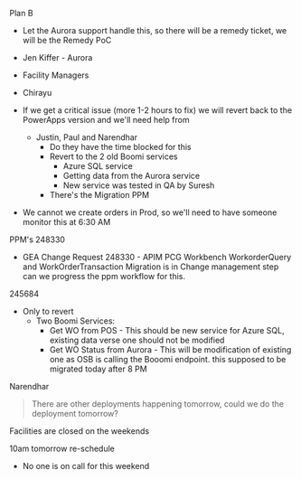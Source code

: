 
Plan B

- Let the Aurora support handle this, so there will be a remedy ticket, we will be the Remedy PoC
- Jen Kiffer - Aurora
- Facility Managers
- Chirayu
- If we get a critical issue (more 1-2 hours to fix) we will revert back to the PowerApps version and we'll need help from
  - Justin, Paul and Narendhar
    - Do they have the time blocked for this
    - Revert to the 2 old Boomi services
      - Azure SQL service
      - Getting data from the Aurora service
      - New service was tested in QA by Suresh
    - There's the Migration PPM

- We cannot we create orders in Prod, so we'll need to have someone monitor this at 6:30 AM

PPM's
248330 

- GEA Change Request 248330 - APIM PCG Workbench WorkorderQuery and WorkOrderTransaction Migration is in Change management step can we progress the ppm workflow for this.

245684

- Only to revert
  - Two Boomi Services:
    - Get WO from POS - This should be new service for Azure SQL, existing data verse one should not be modified
    - Get WO Status from Aurora - This will be modification of existing one as OSB is calling the Booomi endpoint. this supposed to be migrated today after 8 PM

Narendhar
> There are other deployments happening tomorrow, could we do the deployment tomorrow?

Facilities are closed on the weekends

10am tomorrow re-schedule



- No one is on call for this weekend